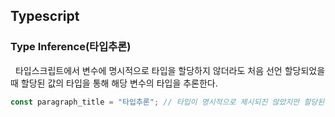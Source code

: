 ## **Typescript**

### **Type Inference(타입추론)**

&nbsp;&nbsp;타입스크립트에서 변수에 명시적으로 타입을 할당하지 않더라도 처음 선언 할당되었을 때 할당된 값의 타입을 통해 해당 변수의 타입을 추론한다.

```typescript
const paragraph_title = "타입추론"; // 타입이 명시적으로 제시되진 않았지만 할당된 값을 통해 string 타입을 가짐
```

<br><br>
